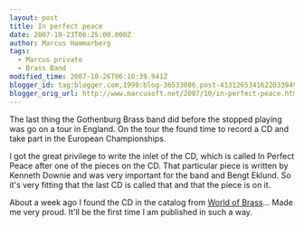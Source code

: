 ```yaml
---
layout: post
title: In perfect peace
date: 2007-10-23T06:25:00.000Z
author: Marcus Hammarberg
tags:
  - Marcus private
  - Brass Band
modified_time: 2007-10-26T06:10:39.941Z
blogger_id: tag:blogger.com,1999:blog-36533086.post-4131265341622033949
blogger_orig_url: http://www.marcusoft.net/2007/10/in-perfect-peace.html
---
```


The last thing the Gothenburg Brass band did before the
stopped playing was go on a tour in England. On the tour the found time
to record a CD and take part in the European Championships.

I got the great privilege to write the inlet of
the CD, which is called In Perfect Peace after one of the pieces on the
CD. That particular piece is written by Kenneth Downie and was
very important for the band and Bengt Eklund. So it's very fitting that the
last CD is called that and that the piece is on it.

About a week ago I found the CD in the catalog from [World of
Brass](http://www.worldofbrass.com/)... Made me very proud. It'll be the
first time I am published in such a way.
